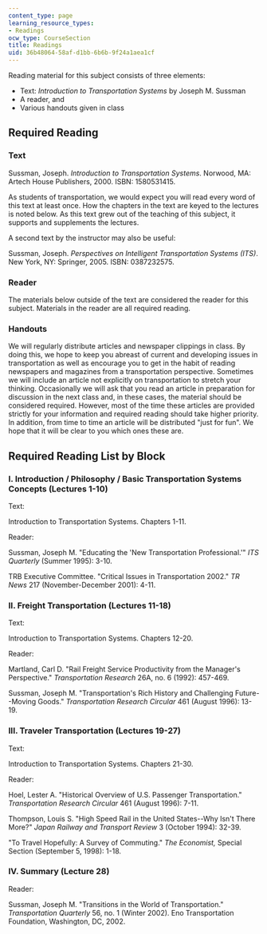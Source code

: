 ```yaml
---
content_type: page
learning_resource_types:
- Readings
ocw_type: CourseSection
title: Readings
uid: 36b48064-58af-d1bb-6b6b-9f24a1aea1cf
---
```


Reading material for this subject consists of three elements: 

*   Text: _Introduction to Transportation Systems_ by Joseph M. Sussman
*   A reader, and
*   Various handouts given in class

Required Reading
----------------

### Text

Sussman, Joseph. _Introduction to Transportation Systems_. Norwood, MA: Artech House Publishers, 2000. ISBN: 1580531415.

As students of transportation, we would expect you will read every word of this text at least once. How the chapters in the text are keyed to the lectures is noted below. As this text grew out of the teaching of this subject, it supports and supplements the lectures.

A second text by the instructor may also be useful:

Sussman, Joseph. _Perspectives on Intelligent Transportation Systems (ITS)_. New York, NY: Springer, 2005. ISBN: 0387232575.

### Reader

The materials below outside of the text are considered the reader for this subject. Materials in the reader are all required reading.

### Handouts

We will regularly distribute articles and newspaper clippings in class. By doing this, we hope to keep you abreast of current and developing issues in transportation as well as encourage you to get in the habit of reading newspapers and magazines from a transportation perspective. Sometimes we will include an article not explicitly on transportation to stretch your thinking. Occasionally we will ask that you read an article in preparation for discussion in the next class and, in these cases, the material should be considered required. However, most of the time these articles are provided strictly for your information and required reading should take higher priority. In addition, from time to time an article will be distributed "just for fun". We hope that it will be clear to you which ones these are.

Required Reading List by Block
------------------------------

### I. Introduction / Philosophy / Basic Transportation Systems Concepts (Lectures 1-10)

Text:

Introduction to Transportation Systems. Chapters 1-11.

Reader:

Sussman, Joseph M. "Educating the 'New Transportation Professional.'" _ITS Quarterly_ (Summer 1995): 3-10.

TRB Executive Committee. "Critical Issues in Transportation 2002." _TR News_ 217 (November-December 2001): 4-11.

### II. Freight Transportation (Lectures 11-18)

Text:

Introduction to Transportation Systems. Chapters 12-20.

Reader:

Martland, Carl D. "Rail Freight Service Productivity from the Manager's Perspective." _Transportation Research_ 26A, no. 6 (1992): 457-469.

Sussman, Joseph M. "Transportation's Rich History and Challenging Future--Moving Goods." _Transportation Research Circular_ 461 (August 1996): 13-19.

### III. Traveler Transportation (Lectures 19-27)

Text:

Introduction to Transportation Systems. Chapters 21-30.

Reader:

Hoel, Lester A. "Historical Overview of U.S. Passenger Transportation." _Transportation Research Circular_ 461 (August 1996): 7-11.

Thompson, Louis S. "High Speed Rail in the United States--Why Isn't There More?" _Japan Railway and Transport Review_ 3 (October 1994): 32-39.

"To Travel Hopefully: A Survey of Commuting." _The Economist,_ Special Section (September 5, 1998): 1-18.

### IV. Summary (Lecture 28)

Reader:

Sussman, Joseph M. "Transitions in the World of Transportation." _Transportation Quarterly_ 56, no. 1 (Winter 2002). Eno Transportation Foundation, Washington, DC, 2002.